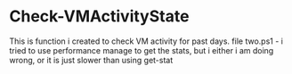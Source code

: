 # Check-VMActivityState
This is function i created to check VM activity for past days.
file two.ps1  - i tried to use performance manage to get the stats, but i either i am doing wrong, or it is just slower than using get-stat